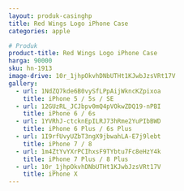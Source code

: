 ```yaml
---
layout: produk-casinghp
title: Red Wings Logo iPhone Case
categories: apple

# Produk
product-title: Red Wings Logo iPhone Case
harga: 90000
sku: hn-1913
image-drive: 10r_1jhpOkvhDNbUTHt1KJwbJzsVRt17V
gallery:
  - url: 1NdZQ7kde6B0vySfLPpAijWkncKZpixoa
    title: iPhone 5 / 5s / SE
  - url: 12GUzRL_JCJbpv0mQ4pVOkwZDQ19-nPBI
    title: iPhone 6 / 6s
  - url: 1YVRhJ-ctcknEpILRJ73hRme2YuPIbBWD
    title: iPhone 6 Plus / 6s Plus
  - url: 1I9rfUvyUZbT3ngX9jbwahLA-E7j9lebt
    title: iPhone 7 / 8
  - url: 1m4ZtYvYXrPCIhxsF9TYbtu7Fc8eHzY4k
    title: iPhone 7 Plus / 8 Plus
  - url: 10r_1jhpOkvhDNbUTHt1KJwbJzsVRt17V
    title: iPhone X
---
```

